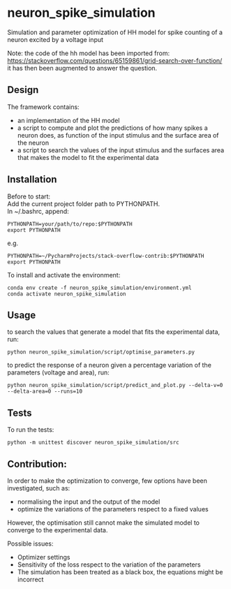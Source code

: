 # neuron_spike_simulation
Simulation and parameter optimization of HH model 
for spike counting of a neuron excited by a voltage input

Note: the code of the hh model has been imported from:   
https://stackoverflow.com/questions/65159861/grid-search-over-function/  
it has then been augmented to answer the question.

## Design
The framework contains:
- an implementation of the HH model     
- a script to compute and plot the predictions of 
how many spikes a neuron does, as function of the input stimulus and the surface area of the neuron 
- a script to search the values of the input stimulus and the surfaces area that 
makes the model to fit the experimental data

## Installation
Before to start:  
Add the current project folder path to PYTHONPATH.  
In ~/.bashrc, append:
```
PYTHONPATH=your/path/to/repo:$PYTHONPATH 
export PYTHONPATH
```
e.g.
```
PYTHONPATH=~/PycharmProjects/stack-overflow-contrib:$PYTHONPATH 
export PYTHONPATH
```

To install and activate the environment:
```
conda env create -f neuron_spike_simulation/environment.yml
conda activate neuron_spike_simulation
```


## Usage
to search the values that generate a model that fits the experimental data, run:
```
python neuron_spike_simulation/script/optimise_parameters.py
```
to predict the response of a neuron given a percentage variation
of the parameters (voltage and area), run:
```
python neuron_spike_simulation/script/predict_and_plot.py --delta-v=0 --delta-area=0 --runs=10
```

## Tests
To run the tests:
```
python -m unittest discover neuron_spike_simulation/src
```

## Contribution:
In order to make the optimization to converge,
few options have been investigated, such as:
- normalising the input and the output of the model
- optimize the variations of the parameters respect to a fixed values

However, the optimisation still cannot make the simulated model
to converge to the experimental data.

Possible issues:
- Optimizer settings
- Sensitivity of the loss respect to the variation of the parameters
- The simulation has been treated as a black box, the equations might be incorrect 